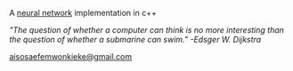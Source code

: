 A [neural network](https://en.wikipedia.org/wiki/Artificial_neural_network) implementation in c++

*"The question of whether a computer can think is no more interesting than the question of whether a submarine can swim."*
*-Edsger W. Dijkstra*

aisosaefemwonkieke@gmail.com
